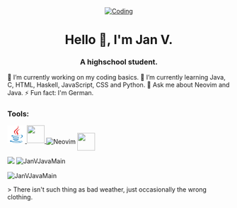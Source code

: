<p align="center">                                                                                            
  <a                                                                                                                  " src="https://cdn.dribbble.com/users/1019864/screenshots/3079099/codeloop.gif" alt="Coding" height="300" width="400"
    href="https://cdn.dribbble.com/users/1019864/screenshots/3079099/codeloop.gif"                            
    target="blank"                                                                                            
    ><img                                                                                                     
      align="center"                                                                                          
      src="https://cdn.dribbble.com/users/1019864/screenshots/3079099/codeloop.gif"                           
      alt="Coding"                                                                                            
      height="300"                                                                                            
      width="400"                                                                                             
  /></a>                                                                                                      
</p>                                                                                                          
                                                                                                              
<h1 align="center">Hello 👋, I'm Jan V.</h1>                                                                  
<h3 align="center">A highschool student.</h3>                                                                 
🔭 I’m currently working on my coding basics. 
🌱 I’m currently learning Java, C, HTML, Haskell, JavaScript, CSS and Python.
💬 Ask me about Neovim and Java.                              
⚡ Fun fact: I'm German.                                                                                
<h3 align="left">Tools:</h3>                                                                                  
  <a href="https://www.java.com" target="_blank" rel="noreferrer">                                            
    <img                                                                                                      
      src="https://raw.githubusercontent.com/devicons/devicon/master/icons/java/java-original.svg"            
      alt="java"                                                                                              
      width="40"                                                                                              
      height="40"                                                                                             
    />                                                                                                        
  </a>                                                                                                        
  <a href="https://www.lua.org/" target="_blank">                                                             
    <img                                                                                                      
      src="https://user-images.githubusercontent.com/74944536/206944711-fba1db9e-344f-404d-a94a-942040b151e9.s
      alt="Lua"                                                                                               
      width="40"                                                                                              
      height="40"                                                                                             
    /> </a                                                                                                    
  <a href="https://github.com/neovim/neovim" target="_blank">                                                 
    <img                                                                                                      
      align="center"                                                                                          
      src="https://icons.iconarchive.com/icons/papirus-team/papirus-apps/128/nvim-icon.png"                   
      alt="Neovim"                                                                                            
      height="40"                                                                                             
      width="40"                                                                                              
  /></a>                                                                                                      
  <a href="https://code.visualstudio.com/" target="_blank">                                                   
    <img                                                                                                      
      align="center"                                                                                          
      src="https://user-images.githubusercontent.com/74944536/230710851-876d8289-37bd-4d24-9e37-f71568721e00.p
      alt="Visual Studio Code"                                                                                
      height="40"                                                                                             
      width="40"                                                                                              
  /></a>                                                                                                      
</p>                                                                                                          
<p>                                                                                                           
  <img                                                                                                        
    align="left"                                                                                              
    src="https://github-readme-stats.vercel.app/api/top-langs/?username=JanVJavaMain&layout=compact&show_icons=
    alt="JanVJavaMain"                                                                                         
  />                                                                                                          
</p>                                                                                                          
<p>                                                                                                           
  &nbsp;<img                                                                                                  
    align="center"                                                                                            
    src="https://github-readme-stats.vercel.app/api?username=JanVJavaMain&show_icons=true&theme=dark"          
    alt="JanVJavaMain"                                                                                         
  />                                                                                                          
</p>                                                                                                          
<p>                                                                                                           
  <img                                                                                                        
    align="center"                                                                                            
    src="https://github-readme-streak-stats.herokuapp.com/?user=JanVJavaMain&theme=dark"                       
    alt="JanVJavaMain"                                                                                         
  />                                                                                                          
</p>                                                                                                          
> There isn't such thing as bad weather, just occasionally the wrong clothing.

